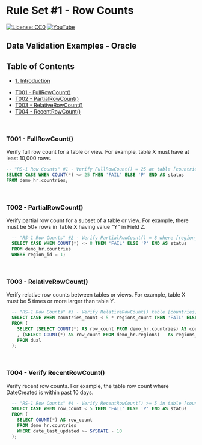 # Rule Set #1 - Row Counts
[![License: CC0](https://img.shields.io/badge/License-CC0-red)](LICENSE "Creative Commons Zero License by DataResearchLabs (effectively = Public Domain")
[![YouTube](https://img.shields.io/badge/YouTube-DataResearchLabs-brightgreen)](http://www.DataResearchLabs.com)
## Data Validation Examples - Oracle

## Table of Contents
 - <a href="#introduction">1. Introduction</a>


* [T001 - FullRowCount()](#T001)
* [T002 - PartialRowCount()](#T002)
* [T003 - RelativeRowCount()](#T003)
* [T004 - RecentRowCount()](#T004)
<br>

<a name="TOO1"></a>
### T001 - FullRowCount()
  Verify full row count for a table or view.  For example, table X must have at least 10,000 rows.
  ```sql
  -- "RS-1 Row Counts" #1 - Verify FullRowCount() = 25 at table [countries]
  SELECT CASE WHEN COUNT(*) <> 25 THEN 'FAIL' ELSE 'P' END AS status 
  FROM demo_hr.countries;
  ```
<br>


<a name="TOO2"></a>
### T002 - PartialRowCount()
Verify partial row count for a subset of a table or view.  For example, there must be 50+ rows in Table X having value "Y" in Field Z.
```sql
  -- "RS-1 Row Counts" #2 - Verify PartialRowCount() = 8 where [region_id] = 1 (Europe) in table [countries]
  SELECT CASE WHEN COUNT(*) <> 8 THEN 'FAIL' ELSE 'P' END AS status   
  FROM demo_hr.countries
  WHERE region_id = 1;
```
<br>


<a id="introduction" class="anchor" href="#introduction" aria-hidden="true"> </a>
### T003 - RelativeRowCount()
Verify relative row counts between tables or views.  For example, table X must be 5 times or more larger than table Y.
```sql
  -- "RS-1 Row Counts" #3 - Verify RelativeRowCount() table [countries] row count >= 5x table [regions] row count
  SELECT CASE WHEN countries_count < 5 * regions_count THEN 'FAIL' ELSE 'P' END AS status
  FROM (
    SELECT (SELECT COUNT(*) AS row_count FROM demo_hr.countries) AS countries_count 
    , (SELECT COUNT(*) AS row_count FROM demo_hr.regions)   AS regions_count
    FROM dual
  );
```
<br>


<a name="TOO4"></a>
### T004 - Verify RecentRowCount()
Verify recent row counts.  For example, the table row count where DateCreated is within past 10 days.
```sql
  -- "RS-1 Row Counts" #4 - Verify RecentRowCount() >= 5 in table [countries] where [date_last_updated] in past
  SELECT CASE WHEN row_count < 5 THEN 'FAIL' ELSE 'P' END AS status
  FROM (
    SELECT COUNT(*) AS row_count 
    FROM demo_hr.countries
    WHERE date_last_updated >= SYSDATE - 10
  );
```



